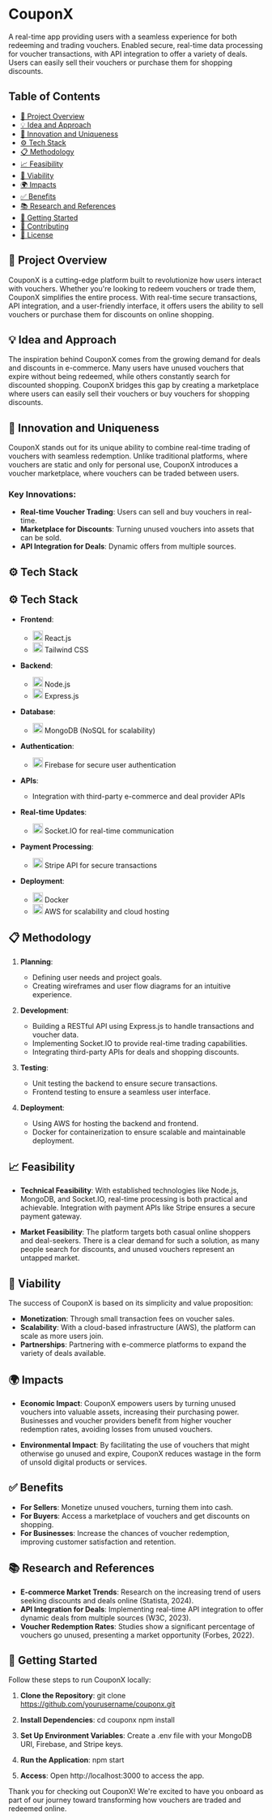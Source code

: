 # CouponX
A real-time app providing users with a seamless experience for both redeeming and trading vouchers. Enabled secure, real-time data processing for voucher transactions, with API integration to offer a variety of deals. Users can easily sell their vouchers or purchase them for shopping discounts.

## Table of Contents
- [🚀 Project Overview](#-project-overview)
- [💡 Idea and Approach](#idea-and-approach)
- [🌟 Innovation and Uniqueness](#innovation-and-uniqueness)
- [⚙️ Tech Stack](#tech-stack)
- [📋 Methodology](#methodology)
- [📈 Feasibility](#feasibility)
- [💼 Viability](#viability)
- [🌍 Impacts](#impacts)
- [✅ Benefits](#benefits)
- [📚 Research and References](#research-and-references)
- [🚀 Getting Started](#getting-started)
- [🤝 Contributing](#contributing)
- [📜 License](#license)

## 🚀 Project Overview
CouponX is a cutting-edge platform built to revolutionize how users interact with vouchers. Whether you're looking to redeem vouchers or trade them, CouponX simplifies the entire process. With real-time secure transactions, API integration, and a user-friendly interface, it offers users the ability to sell vouchers or purchase them for discounts on online shopping.

## 💡 Idea and Approach
The inspiration behind CouponX comes from the growing demand for deals and discounts in e-commerce. Many users have unused vouchers that expire without being redeemed, while others constantly search for discounted shopping. CouponX bridges this gap by creating a marketplace where users can easily sell their vouchers or buy vouchers for shopping discounts.

## 🌟 Innovation and Uniqueness
CouponX stands out for its unique ability to combine real-time trading of vouchers with seamless redemption. Unlike traditional platforms, where vouchers are static and only for personal use, CouponX introduces a voucher marketplace, where vouchers can be traded between users.

### Key Innovations:
- **Real-time Voucher Trading**: Users can sell and buy vouchers in real-time.
- **Marketplace for Discounts**: Turning unused vouchers into assets that can be sold.
- **API Integration for Deals**: Dynamic offers from multiple sources.

## ⚙️ Tech Stack
## ⚙️ Tech Stack
- **Frontend**: 
  - <img src="https://upload.wikimedia.org/wikipedia/commons/a/a7/React-icon.svg" alt="React Logo" width="20"/> React.js 
  - <img src="https://tailwindcss.com/_next/static/media/tailwindcss-logo.16c65e3b.svg" alt="Tailwind CSS Logo" width="20"/> Tailwind CSS
  
- **Backend**: 
  - <img src="https://nodejs.org/static/images/logos/nodejs-new-logo.svg" alt="Node.js Logo" width="20"/> Node.js 
  - <img src="https://expressjs.com/images/expressjs.png" alt="Express.js Logo" width="20"/> Express.js
  
- **Database**: 
  - <img src="[https://www.mongodb.com/assets/images/global/mdb/favicon.ico](https://cdn.worldvectorlogo.com/logos/mongodb-icon-2.svg)" alt="MongoDB Logo" width="20"/> MongoDB (NoSQL for scalability)

- **Authentication**: 
  - <img src="https://firebase.google.com/downloads/brand-guidelines/PNG/logo-vertical.png" alt="Firebase Logo" width="20"/> Firebase for secure user authentication

- **APIs**: 
  - Integration with third-party e-commerce and deal provider APIs
  
- **Real-time Updates**: 
  - <img src="https://socket.io/images/socketio-logo.svg" alt="Socket.IO Logo" width="20"/> Socket.IO for real-time communication

- **Payment Processing**: 
  - <img src="https://stripe.com/img/favicon.png" alt="Stripe Logo" width="20"/> Stripe API for secure transactions

- **Deployment**: 
  - <img src="https://www.docker.com/wp-content/uploads/2022/03/Moby-logo.png" alt="Docker Logo" width="20"/> Docker 
  - <img src="[https://d2908q8i9q6qt8.cloudfront.net/1bc10ec42b9c4d59378cf0da1504ee68ff67b804/2020/07/24/AWS-Logo-2016.png](https://www.google.com/url?sa=i&url=https%3A%2F%2Fwww.logo.wine%2Flogo%2FAmazon_Web_Services&psig=AOvVaw3mLqxiZiNm71j7Ie2I4K_t&ust=1728238399663000&source=images&cd=vfe&opi=89978449&ved=2ahUKEwiInbvw6_eIAxXJamwGHbk3K94QjRx6BAgAEBg)" alt="AWS Logo" width="20"/> AWS for scalability and cloud hosting


## 📋 Methodology
1. **Planning**:
   - Defining user needs and project goals.
   - Creating wireframes and user flow diagrams for an intuitive experience.
  
2. **Development**:
   - Building a RESTful API using Express.js to handle transactions and voucher data.
   - Implementing Socket.IO to provide real-time trading capabilities.
   - Integrating third-party APIs for deals and shopping discounts.

3. **Testing**:
   - Unit testing the backend to ensure secure transactions.
   - Frontend testing to ensure a seamless user interface.

4. **Deployment**:
   - Using AWS for hosting the backend and frontend.
   - Docker for containerization to ensure scalable and maintainable deployment.

## 📈 Feasibility
- **Technical Feasibility**:
  With established technologies like Node.js, MongoDB, and Socket.IO, real-time processing is both practical and achievable. Integration with payment APIs like Stripe ensures a secure payment gateway.

- **Market Feasibility**:
  The platform targets both casual online shoppers and deal-seekers. There is a clear demand for such a solution, as many people search for discounts, and unused vouchers represent an untapped market.

## 💼 Viability
The success of CouponX is based on its simplicity and value proposition:
- **Monetization**: Through small transaction fees on voucher sales.
- **Scalability**: With a cloud-based infrastructure (AWS), the platform can scale as more users join.
- **Partnerships**: Partnering with e-commerce platforms to expand the variety of deals available.

## 🌍 Impacts
- **Economic Impact**:
  CouponX empowers users by turning unused vouchers into valuable assets, increasing their purchasing power. Businesses and voucher providers benefit from higher voucher redemption rates, avoiding losses from unused vouchers.

- **Environmental Impact**:
  By facilitating the use of vouchers that might otherwise go unused and expire, CouponX reduces wastage in the form of unsold digital products or services.

## ✅ Benefits
- **For Sellers**: Monetize unused vouchers, turning them into cash.
- **For Buyers**: Access a marketplace of vouchers and get discounts on shopping.
- **For Businesses**: Increase the chances of voucher redemption, improving customer satisfaction and retention.

## 📚 Research and References
- **E-commerce Market Trends**: Research on the increasing trend of users seeking discounts and deals online (Statista, 2024).
- **API Integration for Deals**: Implementing real-time API integration to offer dynamic deals from multiple sources (W3C, 2023).
- **Voucher Redemption Rates**: Studies show a significant percentage of vouchers go unused, presenting a market opportunity (Forbes, 2022).

## 🚀 Getting Started
Follow these steps to run CouponX locally:

1. **Clone the Repository**:
   git clone https://github.com/yourusername/couponx.git

2. **Install Dependencies**:
   cd couponx
   npm install
   
3. **Set Up Environment Variables**:
   Create a .env file with your MongoDB URI, Firebase, and Stripe keys.
   
4. **Run the Application**:
    npm start
   
5.  **Access**:
    Open http://localhost:3000 to access the app.

Thank you for checking out CouponX! We're excited to have you onboard as part of our journey toward transforming how vouchers are traded and redeemed online.

